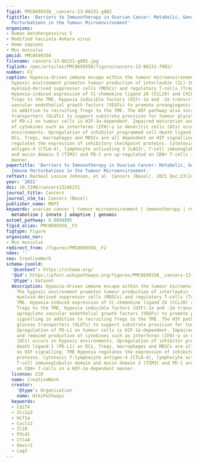 ```yaml
---
figid: PMC8699358__cancers-13-06231-g002
figtitle: 'Barriers to Immunotherapy in Ovarian Cancer: Metabolic, Genomic, and Immune
  Perturbations in the Tumour Microenvironment'
organisms:
- Human betaherpesvirus 5
- Modified Vaccinia Ankara virus
- Homo sapiens
- Mus musculus
pmcid: PMC8699358
filename: cancers-13-06231-g002.jpg
figlink: /pmc/articles/PMC8699358/figure/cancers-13-06231-f002/
number: F2
caption: Hypoxia-driven immune escape within the tumour microenvironment (TME). The
  hypoxic environment promotes tumour production of interleukin (IL)-10 to recruit
  myeloid-derived suppressor cells (MDSCs) and regulatory T-cells (Tregs) to the TME.
  Hypoxia-induced expression of CC-chemokine ligand 28 (CCL28) and CXCL12 recruits
  Tregs to the TME. Hypoxia inducible factors (HIF)-1α and -2α transcriptionally upregulate
  vascular endothelial growth factors (VEGFs) to promote proangiogenic signalling
  in addition to recruiting Tregs to the TME. The HIF pathway also increases glucose
  transporters (GLUTs) to support substrate provision for tumour glycolysis. Upregulation
  of PD-L1 on tumour cells is HIF-1α-dependent. Impaired maturation and reduced production
  of cytokines such as interferon (IFN)-γ in dendritic cells (DCs) occurs in hypoxic
  environments. Upregulation of inhibitor programmed cell death ligand 1 (PD-L1) on
  DCs, Tregs, macrophages and MDSCs are all dependent on HIF signalling. TME Hypoxia
  regulates the expression of inhibitory checkpoint proteins. Cytotoxic T-lymphocyte
  antigen-4 (CTLA-4), lymphocyte activating 3 (LAG3), T-cell immunoglobulin domain
  and mucin domain 3 (TIM3) and PD-1 are up-regulated on CD8+ T-cells in a HIF-1α-dependent
  manner.
papertitle: 'Barriers to Immunotherapy in Ovarian Cancer: Metabolic, Genomic, and
  Immune Perturbations in the Tumour Microenvironment.'
reftext: Racheal Louise Johnson, et al. Cancers (Basel). 2021 Dec;13(24):6231.
year: '2021'
doi: 10.3390/cancers13246231
journal_title: Cancers
journal_nlm_ta: Cancers (Basel)
publisher_name: MDPI
keywords: ovarian cancer | tumour microenvironment | immunotherapy | resistance |
  metabolism | innate | adaptive | genomic
automl_pathway: 0.8894895
figid_alias: PMC8699358__F2
figtype: Figure
organisms_ner:
- Mus musculus
redirect_from: /figures/PMC8699358__F2
ndex: ''
seo: CreativeWork
schema-jsonld:
  '@context': https://schema.org/
  '@id': https://pfocr.wikipathways.org/figures/PMC8699358__cancers-13-06231-g002.html
  '@type': Dataset
  description: Hypoxia-driven immune escape within the tumour microenvironment (TME).
    The hypoxic environment promotes tumour production of interleukin (IL)-10 to recruit
    myeloid-derived suppressor cells (MDSCs) and regulatory T-cells (Tregs) to the
    TME. Hypoxia-induced expression of CC-chemokine ligand 28 (CCL28) and CXCL12 recruits
    Tregs to the TME. Hypoxia inducible factors (HIF)-1α and -2α transcriptionally
    upregulate vascular endothelial growth factors (VEGFs) to promote proangiogenic
    signalling in addition to recruiting Tregs to the TME. The HIF pathway also increases
    glucose transporters (GLUTs) to support substrate provision for tumour glycolysis.
    Upregulation of PD-L1 on tumour cells is HIF-1α-dependent. Impaired maturation
    and reduced production of cytokines such as interferon (IFN)-γ in dendritic cells
    (DCs) occurs in hypoxic environments. Upregulation of inhibitor programmed cell
    death ligand 1 (PD-L1) on DCs, Tregs, macrophages and MDSCs are all dependent
    on HIF signalling. TME Hypoxia regulates the expression of inhibitory checkpoint
    proteins. Cytotoxic T-lymphocyte antigen-4 (CTLA-4), lymphocyte activating 3 (LAG3),
    T-cell immunoglobulin domain and mucin domain 3 (TIM3) and PD-1 are up-regulated
    on CD8+ T-cells in a HIF-1α-dependent manner.
  license: CC0
  name: CreativeWork
  creator:
    '@type': Organization
    name: WikiPathways
  keywords:
  - Cd274
  - Slc1a3
  - Hif1a
  - Cxcl12
  - Il10
  - Pdcd1
  - Ctla4
  - Havcr2
  - Lag3
---
```

